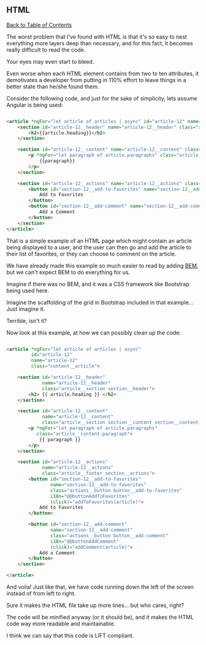 ## HTML
[Back to Table of Contents](../README.md)

The worst problem that I've found with HTML is that it's so easy to nest everything more layers deep than necessary, and for this fact, it becomes really difficult to read the code.

Your eyes may even start to bleed.

Even worse when each HTML element contains from two to ten attributes, it demotivates a developer from putting in 110% effort to leave things in a better state than he/she found them.

Consider the following code, and just for the sake of simplicity, lets assume Angular is being used:

```HTML

<article *ngFor="let article of articles | async" id="article-12" name="article-12" class="content__article">
    <section id="article-12__header" name="article-12__header" class="article__section section__header">
        <h2>{{article.heading}}</h2>
    </section>

    <section id="article-12__content" name="article-12__content" class="article__section section__content section__content--summarized">
        <p *ngFor="let paragraph of article.paragraphs" class="article__content-paragraph">
            {{paragraph}}
        </p>
    </section>

    <section id="article-12__actions" name="article-12__actions" class="article__footer section__actions">
        <button id="section-12__add-to-favorites" name="section-12__add-to-favorites" class="actions__button button__add-to-favorites" i18n="@@buttonAddToFavorites" (click)="addToFavorites(article)">
            Add to Favorites
        </button>
        <button id="section-12__add-comment" name="section-12__add-comment" class="actions__button button__add-comment" i18n="@@buttonAddComment" (click)="addComment(article)">
            Add a Comment
        </button>
    </section>
</article>

```

That is a simple example of an HTML page which might contain an article being displayed to a user, and the user can then go and add the article to their list of favorites, or they can choose to comment on the article.

We have already made this example so much easier to read by adding [BEM](http://getbem.com/), but we can't expect BEM to do everything for us.

Imagine if there was no BEM, and it was a CSS framework like Bootstrap being used here.

Imagine the scaffolding of the grid in Bootstrap included in that example... Just imagine it.

Terrible, isn't it?

Now look at this example, at how we can possibly clean up the code:

```HTML

<article *ngFor="let article of articles | async" 
         id="article-12" 
         name="article-12"
         class="content__article">

    <section id="article-12__header" 
             name="article-12__header" 
             class="article__section section__header">
        <h2> {{ article.heading }} </h2>
    </section>

    <section id="article-12__content" 
             name="article-12__content" 
             class="article__section section__content section__content--summarized">
        <p *ngFor="let paragraph of article.paragraphs" 
           class="article__content-paragraph">
            {{ paragraph }}
        </p>
    </section>

    <section id="article-12__actions" 
             name="article-12__actions" 
             class="article__footer section__actions">
        <button id="section-12__add-to-favorites" 
                name="section-12__add-to-favorites" 
                class="actions__button button__add-to-favorites" 
                i18n="@@buttonAddToFavorites"
                (click)="addToFavorites(article)">
            Add to Favorites
        </button>

        <button id="section-12__add-comment" 
                name="section-12__add-comment" 
                class="actions__button button__add-comment" 
                i18n="@@buttonAddComment"
                (click)="addComment(article)">
            Add a Comment
        </button>
    </section>

</article>

```

And voila! Just like that, we have code running down the left of the screen instead of from left to right.

Sure it makes the HTML file take up more lines... but who cares, right?

The code will be minified anyway (or it should be), and it makes the HTML code way more readable and maintainable.

I think we can say that this code is LIFT compliant.